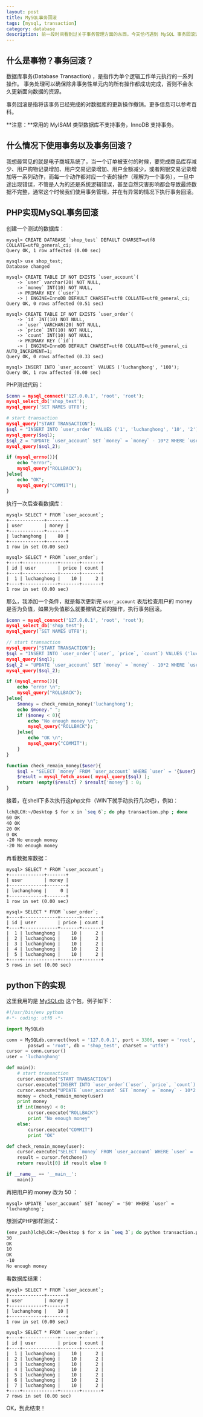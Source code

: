 ```yaml
---
layout: post
title: MySQL事务回滚
tags: [mysql, transaction]
category: database
description: 前一段时间看到过关于事务管理方面的东西，今天恰巧遇到 MySQL 事务回滚这个话题，来简单实现一下 PHP 和 Python 操作 MySQL 数据库的时候的事务回滚。
---
```


## 什么是事物？事务回滚？

数据库事务(Database Transaction) ，是指作为单个逻辑工作单元执行的一系列操作。 事务处理可以确保除非事务性单元内的所有操作都成功完成，否则不会永久更新面向数据的资源。

事务回滚是指将该事务已经完成的对数据库的更新操作撤销。更多信息可以参考百科。

**注意：**常用的 MyISAM 类型数据库不支持事务，InnoDB 支持事务。

## 什么情况下使用事务以及事务回滚？

我想最常见的就是电子商城系统了，当一个订单被支付的时候，要完成商品库存减少、用户购物记录增加、用户交易记录增加、用户金额减少，或者网银交易记录增加等一系列动作，而每一个动作都对应一个表的操作（理解为一个事务），一旦中途出现错误，不管是人为的还是系统逻辑错误，甚至自然灾害影响都会导致最终数据不完整，通常这个时候我们使用事务管理，并在有异常的情况下执行事务回滚。

## PHP实现MySQL事务回滚

创建一个测试的数据库：

    mysql> CREATE DATABASE `shop_test` DEFAULT CHARSET=utf8 COLLATE=utf8_general_ci;
    Query OK, 1 row affected (0.00 sec)

    mysql> use shop_test;
    Database changed

    mysql> CREATE TABLE IF NOT EXISTS `user_account`(
        -> `user` varchar(20) NOT NULL,
        -> `money` INT(10) NOT NULL,
        -> PRIMARY KEY (`user`)
        -> ) ENGINE=InnoDB DEFAULT CHARSET=utf8 COLLATE=utf8_general_ci;
    Query OK, 0 rows affected (0.51 sec)

    mysql> CREATE TABLE IF NOT EXISTS `user_order`(
        -> `id` INT(10) NOT NULL,
        -> `user` VARCHAR(20) NOT NULL,
        -> `price` INT(10) NOT NULL,
        -> `count` INT(10) NOT NULL,
        -> PRIMARY KEY (`id`)
        -> ) ENGINE=InnoDB DEFAULT CHARSET=utf8 COLLATE=utf8_general_ci AUTO_INCREMENT=1;
    Query OK, 0 rows affected (0.33 sec)

    mysql> INSERT INTO `user_account` VALUES ('luchanghong', '100');
    Query OK, 1 row affected (0.00 sec) 

PHP测试代码：

```php
$conn = mysql_connect('127.0.0.1', 'root', 'root');
mysql_select_db('shop_test');
mysql_query('SET NAMES UTF8');

# start transaction
mysql_query("START TRANSACTION");
$sql = "INSERT INTO `user_order` VALUES ('1', 'luchanghong', '10', '2')";
mysql_query($sql);
$sql_2 = "UPDATE `user_account` SET `money` = `money` - 10*2 WHERE `user` = 'luchanghong'";
mysql_query($sql_2);

if (mysql_errno()){
    echo "error";
    mysql_query("ROLLBACK");
}else{
    echo "OK";
    mysql_query("COMMIT");
}
```

执行一次后查看数据库：

    mysql> SELECT * FROM `user_account`;
    +-------------+-------+
    | user        | money |
    +-------------+-------+
    | luchanghong |    80 |
    +-------------+-------+
    1 row in set (0.00 sec)

    mysql> SELECT * FROM `user_order`;
    +----+-------------+-------+-------+
    | id | user        | price | count |
    +----+-------------+-------+-------+
    |  1 | luchanghong |    10 |     2 |
    +----+-------------+-------+-------+
    1 row in set (0.00 sec)

那么，我添加一个条件，就是每次更新完 `user_account` 表后检查用户的 money 是否为负值，如果为负值那么就要撤销之前的操作，执行事务回滚。

```php
$conn = mysql_connect('127.0.0.1', 'root', 'root');
mysql_select_db('shop_test');
mysql_query('SET NAMES UTF8');

// start transaction
mysql_query("START TRANSACTION");
$sql = "INSERT INTO `user_order`(`user`, `price`, `count`) VALUES ('luchanghong', '10', '2')";
mysql_query($sql);
$sql_2 = "UPDATE `user_account` SET `money` = `money` - 10*2 WHERE `user` = 'luchanghong'";
mysql_query($sql_2);

if (mysql_errno()){
    echo "error \n";
    mysql_query("ROLLBACK");
}else{
    $money = check_remain_money('luchanghong');
    echo $money." ";
    if ($money < 0){ 
        echo "No enough money \n";
        mysql_query("ROLLBACK");
    }else{
        echo "OK \n";
        mysql_query("COMMIT");
    }   
}

function check_remain_money($user){
    $sql = "SELECT `money` FROM `user_account` WHERE `user` = '{$user}'";
    $result = mysql_fetch_assoc( mysql_query($sql) );
    return !empty($result) ? $result['money'] : 0;
}
```

接着，在shell下多次执行这php文件（WIN下就手动执行几次吧），例如：

```bash
lch@LCH:~/Desktop $ for x in `seq 6`; do php transaction.php ; done
60 OK 
40 OK 
20 OK 
0 OK 
-20 No enough money 
-20 No enough money
```

再看数据库数据：

    mysql> SELECT * FROM `user_account`;
    +-------------+-------+
    | user        | money |
    +-------------+-------+
    | luchanghong |     0 |
    +-------------+-------+
    1 row in set (0.00 sec)

    mysql> SELECT * FROM `user_order`;
    +----+-------------+-------+-------+
    | id | user        | price | count |
    +----+-------------+-------+-------+
    |  1 | luchanghong |    10 |     2 |
    |  2 | luchanghong |    10 |     2 |
    |  3 | luchanghong |    10 |     2 |
    |  4 | luchanghong |    10 |     2 |
    |  5 | luchanghong |    10 |     2 |
    +----+-------------+-------+-------+
    5 rows in set (0.00 sec)

## python下的实现

这里我用的是 [MySQLdb][] 这个包，例子如下：

```python
#!/usr/bin/env python
#-*- coding: utf8 -*-

import MySQLdb

conn = MySQLdb.connect(host = '127.0.0.1', port = 3306, user = 'root',
        passwd = 'root', db = 'shop_test', charset = 'utf8')
cursor = conn.cursor()
user = 'luchanghong'

def main():
    # start transaction
    cursor.execute("START TRANSACTION")
    cursor.execute("INSERT INTO `user_order`(`user`, `price`, `count`) VALUES ('%s', '10', '2')" % user)
    cursor.execute("UPDATE `user_account` SET `money` = `money` - 10*2 WHERE `user` = '%s'" % user)
    money = check_remain_money(user)
    print money
    if int(money) < 0:
        cursor.execute("ROLLBACK")
        print "No enough money"
    else:
        cursor.execute("COMMIT")
        print "OK"

def check_remain_money(user):
    cursor.execute("SELECT `money` FROM `user_account` WHERE `user` = '%s'" % user)
    result = cursor.fetchone()
    return result[0] if result else 0

if __name__ == '__main__':
    main()
```

再把用户的 money 改为 50 ：

    mysql> UPDATE `user_account` SET `money` = '50' WHERE `user` = 'luchanghong';

想测试PHP那样测试：

```bash
(env_push)lch@LCH:~/Desktop $ for x in `seq 3`; do python transaction.py; done
30
OK
10
OK
-10
No enough money
```

看数据库结果：

    mysql> SELECT * FROM `user_account`;
    +-------------+-------+
    | user        | money |
    +-------------+-------+
    | luchanghong |    10 |
    +-------------+-------+
    1 row in set (0.00 sec)

    mysql> SELECT * FROM `user_order`;
    +----+-------------+-------+-------+
    | id | user        | price | count |
    +----+-------------+-------+-------+
    |  1 | luchanghong |    10 |     2 |
    |  2 | luchanghong |    10 |     2 |
    |  3 | luchanghong |    10 |     2 |
    |  4 | luchanghong |    10 |     2 |
    |  5 | luchanghong |    10 |     2 |
    |  6 | luchanghong |    10 |     2 |
    |  7 | luchanghong |    10 |     2 |
    +----+-------------+-------+-------+
    7 rows in set (0.00 sec)

OK，到此结束！

[MySQLdb]: http://luchanghong.com/database/2012/07/23/install-mysqldb-package-with-mac.html "MySQLdb"
